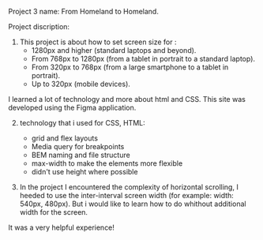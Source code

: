  Project 3 name: From Homeland to Homeland.

 Project discription:
 1) This project is about how to set screen size for :
     - 1280px and higher (standard laptops and beyond).
     - From 768px to 1280px (from a tablet in portrait to a standard laptop).
     - From 320px to 768px (from a large smartphone to a tablet in portrait).
     - Up to 320px (mobile devices).
 
 I learned a lot of technology and more about html and CSS. This site was developed using the Figma application.
 
 2) technology that i used for CSS, HTML:
    - grid and flex layouts
    - Media query for breakpoints 
    - BEM naming and file structure 
    - max-width to make the elements more flexible
    - didn't use height where possible 

 3) In the project I encountered the complexity of horizontal scrolling, I heeded to use the inter-interval screen width (for example: width: 540px, 480px). But i would like to learn how to do whithout additional width for the screen.    
 
 It was a very helpful experience!
 
